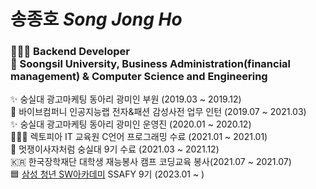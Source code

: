 
# 송종호 *Song Jong Ho* <br> 
<h3>
🧑🏼‍💻 Backend Developer  <br>
🏫 Soongsil University, Business Administration(financial management) & Computer Science and Engineering
</h3>

✨ 숭실대 광고마케팅 동아리 광미인 부원 (2019.03 ~ 2019.12) <br>
👔 바이브컴퍼니 인공지능랩 전자&패션 감성사전  업무 인턴 (2019.07 ~ 2021.03) <br>
✨ 숭실대 광고마케팅 동아리 광미인 운영진 (2020.01 ~ 2020.12) <br>
🧑🏼‍💻 렉토피아 IT 교육원 C언어 프로그래밍 수료 (2021.01 ~ 2021.01)<br>
🦁 멋쟁이사자처럼 숭실대 9기 수료 (2021.03 ~ 2021.12) <br>
🇰🇷 한국장학재단 대학생 재능봉사 캠프 코딩교육 봉사(2021.07 ~ 2021.07) <br>
🟦 [삼성 청년 SW아카데미](https://www.ssafy.com/ksp/jsp/swp/swpMain.jsp) SSAFY 9기 (2023.01 ~ )<br><br>

